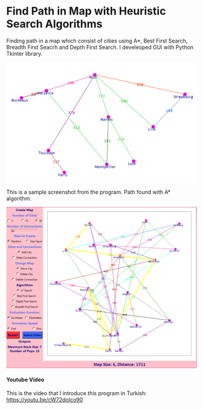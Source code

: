 # Find Path in Map with Heuristic Search Algorithms 
Finding path in a map which consist of cities using A*, Best First Search, Breadth First Seacrh and Depth First Search. I develeoped GUI with Python Tkinter library. 

![Map with 10 cities and 12 connections.](https://github.com/fzehracetin/Find-Path-in-Map-with-Search-Algorithms-/blob/master/map.png)

This is a sample screenshot from the program. Path found with A* algorithm.

![A* output](https://github.com/fzehracetin/Find-Path-in-Map-with-Search-Algorithms-/blob/master/search_algorithms.png)

#### Youtube Video

This is the video that I introduce this program in Turkish: https://youtu.be/cW72doIco90
